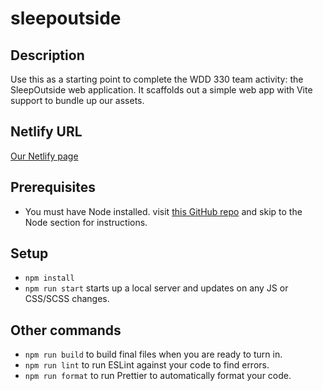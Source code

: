# sleepoutside

## Description

Use this as a starting point to complete the WDD 330 team activity: the SleepOutside web application. It scaffolds out a simple web app with Vite support to bundle up our assets.

## Netlify URL
[Our Netlify page](https://sleepoutsidewdd330.netlify.app)

## Prerequisites

- You must have Node installed. visit [this GitHub repo](https://byui-cit.github.io/advcss/lesson01/l01-software.html) and skip to the Node section for instructions.

## Setup

- `npm install`
- `npm run start` starts up a local server and updates on any JS or CSS/SCSS changes.

## Other commands

- `npm run build` to build final files when you are ready to turn in.
- `npm run lint` to run ESLint against your code to find errors.
- `npm run format` to run Prettier to automatically format your code.
